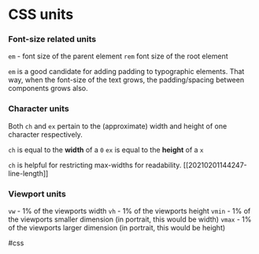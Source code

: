 # CSS units

### Font-size related units

`em` - font size of the parent element
`rem` font size of the root element

`em` is a good candidate for adding padding to typographic elements. That way, when the font-size of the text grows, the padding/spacing between components grows also.

### Character units

Both `ch` and `ex` pertain to the (approximate) width and height of one character respectively.

`ch` is equal to the **width** of a `0`
`ex` is equal to the **height** of a `x`

`ch` is helpful for restricting max-widths for readability. [[20210201144247-line-length]]

### Viewport units

`vw` - 1% of the viewports width
`vh` - 1% of the viewports height
`vmin` - 1% of the viewports smaller dimension (in portrait, this would be width)
`vmax` - 1% of the viewports larger dimension (in portrait, this would be height)


#css